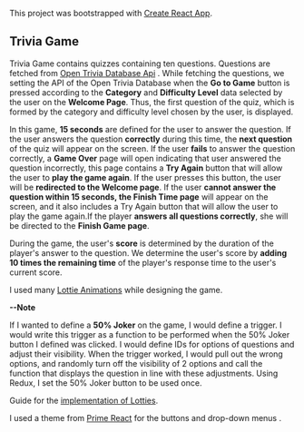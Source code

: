 This project was bootstrapped with [Create React App](https://github.com/facebook/create-react-app).

## Trivia Game

Trivia Game contains quizzes containing ten questions. Questions are fetched from [Open Trivia Database Api](https://opentdb.com/) . While fetching the questions, we setting the API of the Open Trivia Database when the **Go to Game** button is pressed according to the **Category** and **Difficulty Level** data selected by the user on the **Welcome Page**. Thus, the first question of the quiz, which is formed by the category and difficulty level chosen by the user, is displayed.

In this game, **15 seconds** are defined for the user to answer the question. If the user answers the question **correctly** during this time, the **next question** of the quiz will appear on the screen. If the user **fails** to answer the question correctly, a **Game Over** page will open indicating that user answered the question incorrectly, this page contains a **Try Again** button that will allow the user to **play the game again**. If the user presses this button, the user will be **redirected to the Welcome page**. If the user **cannot answer the question within 15 seconds, the Finish Time page** will appear on the screen, and it also includes a Try Again button that will allow the user to play the game again.If the player **answers all questions correctly**, she will be directed to the **Finish Game page**.

During the game, the user's **score** is determined by the duration of the player's answer to the question. We determine the user's score by **adding 10 times the remaining time** of the player's response time to the user's current score.

I used many [Lottie Animations](https://lottiefiles.com/) while designing the game.

**--Note**

If I wanted to define a **50% Joker** on the game, I would define a trigger. I would write this trigger as a function to be performed when the 50% Joker button I defined was clicked. I would define IDs for options of questions and adjust their visibility. When the trigger worked, I would pull out the wrong options, and randomly turn off the visibility of 2 options and call the function that displays the question in line with these adjustments. Using Redux, I set the 50% Joker button to be used once.

Guide for the [implementation of Lotties](https://www.npmjs.com/package/react-lottie).

I used a theme from [Prime React](https://www.primefaces.org/primereact/showcase/#/setup) for the buttons and drop-down menus .